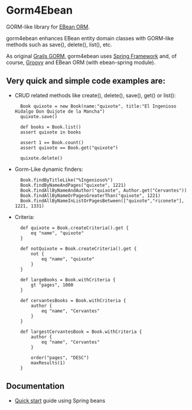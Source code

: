 Gorm4Ebean
==========

GORM-like library for [EBean ORM](http://www.avaje.org).

gorm4ebean enhances EBean entity domain classes with GORM-like methods such as save(), delete(), list(), etc.

As original [Grails GORM](http://grails.org/doc/latest/guide/GORM.html), gorm4ebean uses [Spring Framework](http://www.springsource.org) and, of course, [Groovy](http://groovy.codehaus.org/)  and EBean ORM (with ebean-spring module).

Very quick and simple code examples are:
----------------------------------------

* CRUD related methods like create(), delete(), save(), get() or list():

		Book quixote = new Book(name:"quixote", title:"El Ingenioso Hidalgo Don Quijote de la Mancha")
		quixote.save()
		
		def books = Book.list()
		assert quixote in books
		
		assert 1 == Book.count()		
		assert quixote == Book.get("quixote")
		
		quixote.delete()
		
		
* Gorm-Like dynamic finders:

		Book.findByTitleLike("%Ingenioso%")
		Book.findByNameAndPages("quixote", 1221)
		Book.findAllByNameAndAuthor("quixote", Author.get("Cervantes"))
		Book.findAllByNameOrPagesGreaterThan("quixote", 1221)
		Book.findAllByNameInListOrPagesBetween(["quixote","riconete"], 1221, 1331)
		
* Criteria:

		def quixote = Book.createCriteria().get {
			eq "name", "quixote"
		}
		
		def notQuixote = Book.createCriteria().get {
			not {
				eq "name", "quixote"
			}
		}
		
		def largeBooks = Book.withCriteria {
			gt "pages", 1000
		}
		
		def cervantesBooks = Book.withCriteria {
			author {
				eq "name", "Cervantes"
			}
		}
		
		def largestCervantesBook = Book.withCriteria {
			author {
				eq "name", "Cervantes"
			}
			
			order("pages", "DESC")
			maxResults(1)
		}

Documentation
-------------

* [Quick start](docs/SpringQuickStart.md) guide using Spring beans